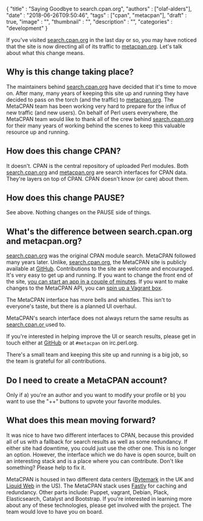 
  {
    "title"       : "Saying Goodbye to search.cpan.org",
    "authors"     : ["olaf-alders"],
    "date"        : "2018-06-26T09:50:46",
    "tags"        : ["cpan", "metacpan"],
    "draft"       : true,
    "image"       : "",
    "thumbnail"   : "",
    "description" : "",
    "categories"  : "development"
  }

If you've visited [search.cpan.org](http://search.cpan.org) in the last day or
so, you may have noticed that the site is now directing all of its
traffic to [metacpan.org](https://metacpan.org). Let's talk about what this change
means.

## Why is this change taking place?

The maintainers behind [search.cpan.org](http://search.cpan.org) have decided
that it's time to move on. After many, many years of keeping this site up and
running they have decided to pass on the torch (and the traffic) to
[metacpan.org](https://metacpan.org). The MetaCPAN team has been working very
hard to prepare for the influx of new traffic (and new users). On behalf of
Perl users everywhere, the MetaCPAN team would like to thank all of the crew
behind [search.cpan.org](http://search.cpan.org) for their many years of
working behind the scenes to keep this valuable resource up and running.

## How does this change CPAN?

It doesn't. CPAN is the central repository of uploaded Perl modules. Both
[search.cpan.org](http://search.cpan.org) and
[metacpan.org](https://metacpan.org) are search interfaces for CPAN data.
They're layers on top of CPAN. CPAN doesn't know (or care) about them.

## How does this change PAUSE?

See above. Nothing changes on the PAUSE side of things.

## What's the difference between search.cpan.org and metacpan.org?

[search.cpan.org](http://search.cpan.org) was the original CPAN module search.
MetaCPAN followed many years later. Unlike,
[search.cpan.org](http://search.cpan.org), the MetaCPAN site is publicly
available at [GitHub](https://github.com/metacpan). Contributions to the site
are welcome and encouraged. It's very easy to get up and running. If you want
to change the front end of the site, [you can start an app in a couple of
minutes](https://github.com/metacpan/metacpan-web/#installing-manually). If
you want to make changes to the MetaCPAN API, you can [spin up a Vagrant
box](https://github.com/metacpan/metacpan-developer).

The MetaCPAN interface has more bells and whistles. This isn't to everyone's
taste, but there is a planned UI overhaul.

MetaCPAN's search interface does not always return the same results as [search.cpan.or
](http://search.cpan.org) used to.

If you're interested in helping improve the UI or search results, please get in
touch either at [GitHub](https://github.com/metacpan/metacpan-web) or at
`#metacpan` on irc.perl.org.

There's a small team and keeping this site up and running is a big
job, so the team is grateful for all contributions.

## Do I need to create a MetaCPAN account?

Only if a) you're an author and you want to modify your profile or b) you want
to use the "++" buttons to upvote your favorite modules.

## What does this mean moving forward?

It was nice to have two different interfaces to CPAN, because this provided all
of us with a fallback for search results as well as some redundancy. If either
site had downtime, you could just use the other one. This is no longer an
option. However, the interface which we do have is open source, built on an
interesting stack and is a place where you can contribute. Don't like
something?  Please help to fix it.

MetaCPAN is housed in two different data centers
([Bytemark](https://www.bytemark.co.uk/) in the UK and [Liquid
Web](https://www.liquidweb.com/) in the US). The MetaCPAN stack uses
[Fastly](https://fastly.com) for caching and redundancy. Other parts
include: Puppet, vagrant, Debian, Plack, Elasticsearch, Catalyst and
Bootstrap. If you're interested in learning more about any of these
technologies, please get involved with the project. The team would love to
have you on board.
